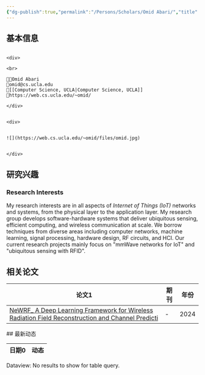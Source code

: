 ```yaml
---
{"dg-publish":true,"permalink":"/Persons/Scholars/Omid Abari/","title":"Assistant Professor","tags":["scholar"]}
---
```


## 基本信息
````ad-flex

<div>

<br>

🧑‍🔬Omid Abari
📮omid@cs.ucla.edu
🏫[[Computer Science, UCLA|Computer Science, UCLA]]
🔗https://web.cs.ucla.edu/~omid/

</div>


<div>


![](https://web.cs.ucla.edu/~omid/files/omid.jpg)


</div>

````
## 研究兴趣
### Research Interests  
My research interests are in all aspects of _Internet of Things (IoT)_ networks and systems, from the physical layer to the application layer. My research group develops software-hardware systems that deliver ubiquitous sensing, efficient computing, and wireless communication at scale. We borrow techniques from diverse areas including computer networks, machine learning, signal processing, hardware design, RF circuits, and HCI. Our current research projects mainly focus on "mmWave networks for IoT" and "ubiquitous sensing with RFID".

## 相关论文
<div><table class="dataview table-view-table"><thead class="table-view-thead"><tr class="table-view-tr-header"><th class="table-view-th"><span>论文</span><span class="dataview small-text">1</span></th><th class="table-view-th"><span>期刊</span></th><th class="table-view-th"><span>年份</span></th></tr></thead><tbody class="table-view-tbody"><tr><td><span><a data-tooltip-position="top" aria-label="Inputs/Zotero/NeWRF_ A Deep Learning Framework for Wireless Radiation Field Reconstruction and Channel Predicti.md" data-href="Inputs/Zotero/NeWRF_ A Deep Learning Framework for Wireless Radiation Field Reconstruction and Channel Predicti.md" href="Inputs/Zotero/NeWRF_ A Deep Learning Framework for Wireless Radiation Field Reconstruction and Channel Predicti.md" class="internal-link" target="_blank" rel="noopener">NeWRF_ A Deep Learning Framework for Wireless Radiation Field Reconstruction and Channel Predicti</a></span></td><td><span>-</span></td><td>2024</td></tr></tbody></table></div>
## 最新动态
<div><table class="dataview table-view-table"><thead class="table-view-thead"><tr class="table-view-tr-header"><th class="table-view-th"><span>日期</span><span class="dataview small-text">0</span></th><th class="table-view-th"><span>动态</span></th></tr></thead><tbody class="table-view-tbody"></tbody></table><div class="dataview dataview-error-box"><p class="dataview dataview-error-message">Dataview: No results to show for table query.</p></div></div>